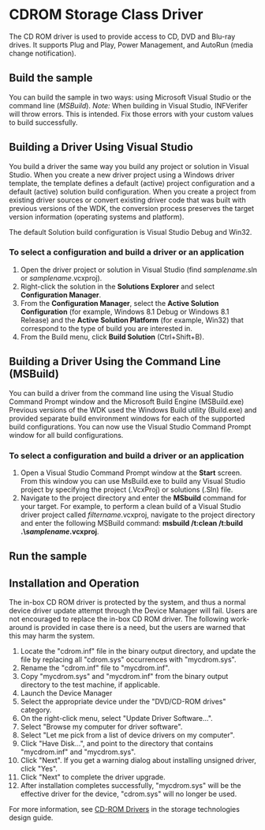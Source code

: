 CDROM Storage Class Driver
==========================

The CD ROM driver is used to provide access to CD, DVD and Blu-ray drives. It supports Plug and Play, Power Management, and AutoRun (media change notification).

Build the sample
----------------

You can build the sample in two ways: using Microsoft Visual Studio or the command line (*MSBuild*).
*Note:* When building in Visual Studio, INFVerifer will throw errors. This is intended. Fix those errors with your custom values to build successfully.

Building a Driver Using Visual Studio
-------------------------------------

You build a driver the same way you build any project or solution in Visual Studio. When you create a new driver project using a Windows driver template, the template defines a default (active) project configuration and a default (active) solution build configuration. When you create a project from existing driver sources or convert existing driver code that was built with previous versions of the WDK, the conversion process preserves the target version information (operating systems and platform).

The default Solution build configuration is Visual Studio Debug and Win32.

### To select a configuration and build a driver or an application

1.  Open the driver project or solution in Visual Studio (find *samplename*.sln or *samplename*.vcxproj).
2.  Right-click the solution in the **Solutions Explorer** and select **Configuration Manager**.
3.  From the **Configuration Manager**, select the **Active Solution Configuration** (for example, Windows 8.1 Debug or Windows 8.1 Release) and the **Active Solution Platform** (for example, Win32) that correspond to the type of build you are interested in.
4.  From the Build menu, click **Build Solution** (Ctrl+Shift+B).

Building a Driver Using the Command Line (MSBuild)
--------------------------------------------------

You can build a driver from the command line using the Visual Studio Command Prompt window and the Microsoft Build Engine (MSBuild.exe) Previous versions of the WDK used the Windows Build utility (Build.exe) and provided separate build environment windows for each of the supported build configurations. You can now use the Visual Studio Command Prompt window for all build configurations.

### To select a configuration and build a driver or an application

1.  Open a Visual Studio Command Prompt window at the **Start** screen. From this window you can use MsBuild.exe to build any Visual Studio project by specifying the project (.VcxProj) or solutions (.Sln) file.
2.  Navigate to the project directory and enter the **MSbuild** command for your target. For example, to perform a clean build of a Visual Studio driver project called *filtername*.vcxproj, navigate to the project directory and enter the following MSBuild command: **msbuild /t:clean /t:build .\\***samplename***.vcxproj**.

Run the sample
--------------

Installation and Operation
--------------------------

The in-box CD ROM driver is protected by the system, and thus a normal device driver update attempt through the Device Manager will fail. Users are not encouraged to replace the in-box CD ROM driver. The following work-around is provided in case there is a need, but the users are warned that this may harm the system.

1.  Locate the "cdrom.inf" file in the binary output directory, and update the file by replacing all "cdrom.sys" occurrences with "mycdrom.sys".
2.  Rename the "cdrom.inf" file to "mycdrom.inf".
3.  Copy "mycdrom.sys" and "mycdrom.inf" from the binary output directory to the test machine, if applicable.
4.  Launch the Device Manager
5.  Select the appropriate device under the "DVD/CD-ROM drives" category.
6.  On the right-click menu, select "Update Driver Software...".
7.  Select "Browse my computer for driver software".
8.  Select "Let me pick from a list of device drivers on my computer".
9.  Click "Have Disk...", and point to the directory that contains "mycdrom.inf" and "mycdrom.sys".
10. Click "Next". If you get a warning dialog about installing unsigned driver, click "Yes".
11. Click "Next" to complete the driver upgrade.
12. After installation completes successfully, "mycdrom.sys" will be the effective driver for the device, "cdrom.sys" will no longer be used.

For more information, see [CD-ROM Drivers](http://msdn.microsoft.com/en-us/library/windows/hardware/ff551391) in the storage technologies design guide.

